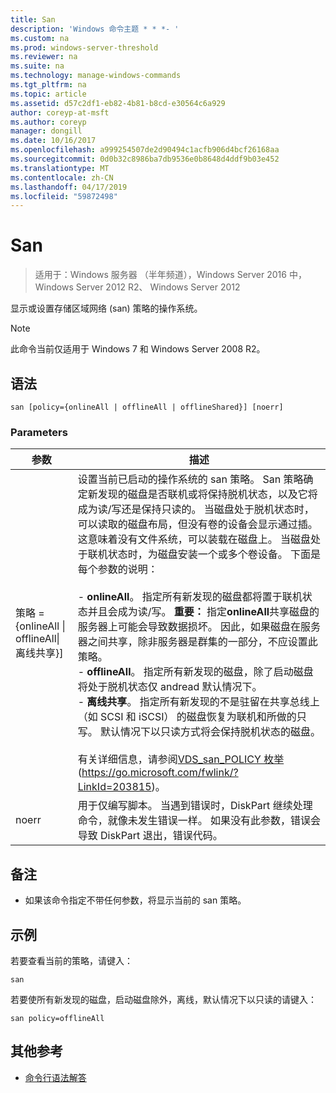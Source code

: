 ```yaml
---
title: San
description: 'Windows 命令主题 * * *- '
ms.custom: na
ms.prod: windows-server-threshold
ms.reviewer: na
ms.suite: na
ms.technology: manage-windows-commands
ms.tgt_pltfrm: na
ms.topic: article
ms.assetid: d57c2df1-eb82-4b81-b8cd-e30564c6a929
author: coreyp-at-msft
ms.author: coreyp
manager: dongill
ms.date: 10/16/2017
ms.openlocfilehash: a999254507de2d90494c1acfb906d4bcf26168aa
ms.sourcegitcommit: 0d0b32c8986ba7db9536e0b8648d4ddf9b03e452
ms.translationtype: MT
ms.contentlocale: zh-CN
ms.lasthandoff: 04/17/2019
ms.locfileid: "59872498"
---
```

# <a name="san"></a>San

>适用于：Windows 服务器 （半年频道），Windows Server 2016 中，Windows Server 2012 R2、 Windows Server 2012

显示或设置存储区域网络 (san) 策略的操作系统。
> [!NOTE]
> 此命令当前仅适用于 Windows 7 和 Windows Server 2008 R2。

## <a name="syntax"></a>语法
```
san [policy={onlineAll | offlineAll | offlineShared}] [noerr]
```
### <a name="parameters"></a>Parameters
|参数|描述|
|-------|--------|
|策略 = {onlineAll &#124; offlineAll&#124;离线共享}]|设置当前已启动的操作系统的 san 策略。 San 策略确定新发现的磁盘是否联机或将保持脱机状态，以及它将成为读/写还是保持只读的。 当磁盘处于脱机状态时，可以读取的磁盘布局，但没有卷的设备会显示通过插。 这意味着没有文件系统，可以装载在磁盘上。 当磁盘处于联机状态时，为磁盘安装一个或多个卷设备。 下面是每个参数的说明：<br /><br />-   **onlineAll**。 指定所有新发现的磁盘都将置于联机状态并且会成为读/写。 **重要：**   指定**onlineAll**共享磁盘的服务器上可能会导致数据损坏。 因此，如果磁盘在服务器之间共享，除非服务器是群集的一部分，不应设置此策略。<br />-   **offlineAll**。 指定所有新发现的磁盘，除了启动磁盘将处于脱机状态仅 andread 默认情况下。<br />-   **离线共享**。 指定所有新发现的不是驻留在共享总线上 （如 SCSI 和 iSCSI） 的磁盘恢复为联机和所做的只写。 默认情况下以只读方式将会保持脱机状态的磁盘。<br /><br />有关详细信息，请参阅[VDS_san_POLICY 枚举](https://go.microsoft.com/fwlink/?LinkId=203815)(https://go.microsoft.com/fwlink/?LinkId=203815)。|
|noerr|用于仅编写脚本。 当遇到错误时，DiskPart 继续处理命令，就像未发生错误一样。 如果没有此参数，错误会导致 DiskPart 退出，错误代码。|
## <a name="remarks"></a>备注
-   如果该命令指定不带任何参数，将显示当前的 san 策略。
## <a name="BKMK_Examples"></a>示例
若要查看当前的策略，请键入：
```
san
```
若要使所有新发现的磁盘，启动磁盘除外，离线，默认情况下以只读的请键入：
```
san policy=offlineAll
```
## <a name="additional-references"></a>其他参考
-   [命令行语法解答](command-line-syntax-key.md)
